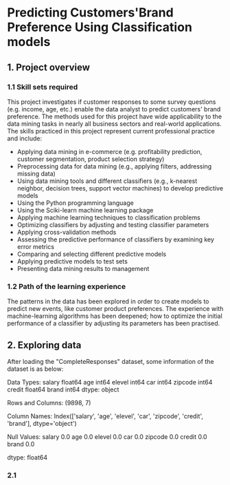 # Predicting Customers'Brand Preference Using Classification models

## 1. Project overview 

### 1.1 Skill sets required

This project investigates if customer responses to some survey questions (e.g. income, age, etc.) enable the data analyst to predict customers' brand preference. The methods used for this project have wide applicability to the data mining tasks in nearly all business sectors and real-world applications. The skills practiced in this project represent current professional practice and include:

- Applying data mining in e-commerce (e.g. profitability prediction, customer segmentation, product selection strategy)
- Preprocessing data for data mining (e.g., applying filters, addressing missing data)
- Using data mining tools and different classifiers (e.g., k-nearest neighbor, decision trees, support vector machines) to develop predictive models
- Using the Python programming language
- Using the Sciki-learn machine learning package 
- Applying machine learning techniques to classification problems
- Optimizing classifiers by adjusting and testing classifier parameters
- Applying cross-validation methods
- Assessing the predictive performance of classifiers by examining key error metrics
- Comparing and selecting different predictive models
- Applying predictive models to test sets
- Presenting data mining results to management

### 1.2 Path of the learning experience

The patterns in the data has been explored in order to create models to predict new events, like customer product preferences. The experience with machine-learning algorithms has been deepened; how to optimize the initial performance of a classifier by adjusting its parameters has been practised. 

## 2. Exploring data

After loading the "CompleteResponses" dataset, some information of the dataset is as below:

Data Types:
salary     float64
age          int64
elevel       int64
car          int64
zipcode      int64
credit     float64
brand        int64
dtype: object

Rows and Columns:
(9898, 7)

Column Names:
Index(['salary', 'age', 'elevel', 'car', 'zipcode', 'credit', 'brand'], dtype='object')


Null Values:
salary     0.0
age        0.0
elevel     0.0
car        0.0
zipcode    0.0
credit     0.0
brand      0.0

dtype: float64



### 2.1
